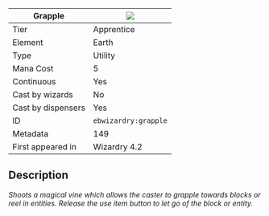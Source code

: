 | Grapple |![](https://github.com/Electroblob77/Wizardry/blob/1.12.2/src/main/resources/assets/ebwizardry/textures/spells/grapple.png)|
|---|---|
| Tier | Apprentice |
| Element | Earth |
| Type | Utility |
| Mana Cost | 5 |
| Continuous | Yes |
| Cast by wizards | No |
| Cast by dispensers | Yes |
| ID | `ebwizardry:grapple` |
| Metadata | 149 |
| First appeared in | Wizardry 4.2 |
## Description
_Shoots a magical vine which allows the caster to grapple towards blocks or reel in entities. Release the use item button to let go of the block or entity._